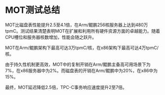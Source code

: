 # MOT测试总结

MOT比磁盘表性能提升2.5至4.1倍，在Arm/鲲鹏256核服务器上达到480万tpmC。测试结果清楚表明MOT在扩展和利用所有硬件资源方面的卓越能力。随着CPU槽位和服务器核数增加，性能会随之跃升。

MOT在Arm/鲲鹏架构下最高可达3万tpmC/核，在x86架构下最高可达4万tpmC/核。

由于持久性机制更高效，MOT中的复制开销在Arm/鲲鹏主备高可用场景下为7%，在x86服务器中为2%。而磁盘表的开销在Arm/鲲鹏中为20%，在x86中为15%。

最终，MOT延迟降低2.5倍，TPC-C事务响应速度提升2至7倍。
